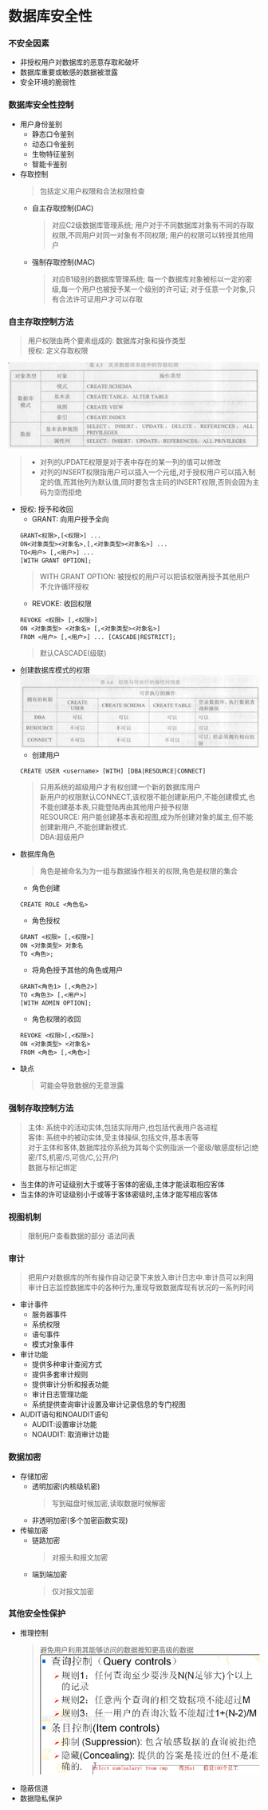 # 数据库安全性

### 不安全因素
* 非授权用户对数据库的恶意存取和破坏
* 数据库重要或敏感的数据被泄露
* 安全环境的脆弱性

### 数据库安全性控制
* 用户身份鉴别
  * 静态口令鉴别
  * 动态口令鉴别
  * 生物特征鉴别
  * 智能卡鉴别
* 存取控制
  > 包括定义用户权限和合法权限检查
  * 自主存取控制(DAC)
    > 对应C2级数据库管理系统; 用户对于不同数据库对象有不同的存取权限,不同用户对同一对象有不同权限; 用户的权限可以转授其他用户
  * 强制存取控制(MAC)
    > 对应B1级别的数据库管理系统; 每一个数据库对象被标以一定的密级,每一个用户也被授予某一个级别的许可证; 对于任意一个对象,只有合法许可证用户才可以存取
 
### 自主存取控制方法
> 用户权限由两个要素组成的: 数据库对象和操作类型  
> 授权: 定义存取权限

![4.3](./pic/4.3.png)
> * 对列的UPDATE权限是对于表中存在的某一列的值可以修改
> * 对列的INSERT权限指用户可以插入一个元组,对于授权用户可以插入制定的值,而其他列为默认值,同时要包含主码的INSERT权限,否则会因为主码为空而拒绝

* 授权: 授予和收回
  * GRANT: 向用户授予全向
  ~~~language
  GRANT<权限>,[<权限>] ...
  ON<对象类型><对象名>,[,<对象类型><对象名>] ...
  TO<用户> [,<用户>] ...
  [WITH GRANT OPTION];
  ~~~
  > WITH GRANT OPTION: 被授权的用户可以把该权限再授予其他用户  
  > 不允许循环授权
  * REVOKE: 收回权限
  ~~~language
  REVOKE <权限> [,<权限>]
  ON <对象类型> <对象名> [,<对象类型><对象名>]
  FROM <用户> [,<用户>] ... [CASCADE|RESTRICT];
  ~~~
  > 默认CASCADE(级联)
* 创建数据库模式的权限
  ![4.6](./pic/4.6.png)
  * 创建用户
  ~~~language
  CREATE USER <username> [WITH] [DBA|RESOURCE|CONNECT]
  ~~~
  > 只用系统的超级用户才有权创建一个新的数据库用户  
  > 新用户的权限默认CONNECT,该权限不能创建新用户,不能创建模式,也不能创建基本表,只能登陆再由其他用户授予权限  
  > RESOURCE: 用户能创建基本表和视图,成为所创建对象的属主,但不能创建新用户,不能创建新模式.  
  > DBA:超级用户
* 数据库角色
  > 角色是被命名为为一组与数据操作相关的权限,角色是权限的集合
  * 角色创建
  ~~~language
  CREATE ROLE <角色名>
  ~~~
  * 角色授权
  ~~~language
  GRANT <权限> [,<权限>]
  ON <对象类型> 对象名
  TO <角色>;
  ~~~
  * 将角色授予其他的角色或用户
  ~~~language
  GRANT<角色1> [,<角色2>]
  TO <角色3> [,<用户>]
  [WITH ADMIN OPTION];
  ~~~
  * 角色权限的收回
  ~~~language
  REVOKE <权限>[,<权限>]
  ON <对象类型> <对象名>
  FROM <角色> [,<角色>]
  ~~~
* 缺点
  > 可能会导致数据的无意泄露
### 强制存取控制方法
> 主体: 系统中的活动实体,包括实际用户,也包括代表用户各进程  
> 客体: 系统中的被动实体,受主体操纵,包括文件,基本表等  
> 对于主体和客体,数据库挂你系统为其每个实例指派一个密级/敏感度标记(绝密/TS,机密/S,可信/C,公开/P)  
> 数据与标记绑定
* 当主体的许可证级别大于或等于客体的密级,主体才能读取相应客体
* 当主体的许可证级别小于或等于客体密级时,主体才能写相应客体
### 视图机制
> 限制用户查看数据的部分
语法同表

### 审计
> 把用户对数据库的所有操作自动记录下来放入审计日志中.审计员可以利用审计日志监控数据库中的各种行为,重现导致数据库现有状况的一系列时间
* 审计事件
  * 服务器事件
  * 系统权限
  * 语句事件
  * 模式对象事件
* 审计功能
  * 提供多种审计查阅方式
  * 提供多套审计规则
  * 提供审计分析和报表功能
  * 审计日志管理功能
  * 系统提供查询审计设置及审计记录信息的专门视图
* AUDIT语句和NOAUDIT语句
  * AUDIT:设置审计功能
  * NOAUDIT: 取消审计功能

### 数据加密
* 存储加密
  * 透明加密(内核级机密)
    > 写到磁盘时候加密,读取数据时候解密
  * 非透明加密(多个加密函数实现)
* 传输加密
  * 链路加密
    > 对报头和报文加密
  * 端到端加密
    > 仅对报文加密

### 其他安全性保护
* 推理控制
  > 避免用户利用其能够访问的数据推知更高级的数据  
  ![4.6.1](./pic/4.6.1.png)
* 隐蔽信道
* 数据隐私保护
  
